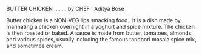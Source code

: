 BUTTER CHICKEN ........
by CHEF : Aditya Bose

Butter chicken is a NON-VEG lips smacking food..
It is a dish made by marinating a chicken overnight in a yoghurt and spice mixture. The chicken is then roasted or baked. A sauce is made from butter, tomatoes, almonds and various spices, usually including the famous tandoori masala spice mix, and sometimes cream.